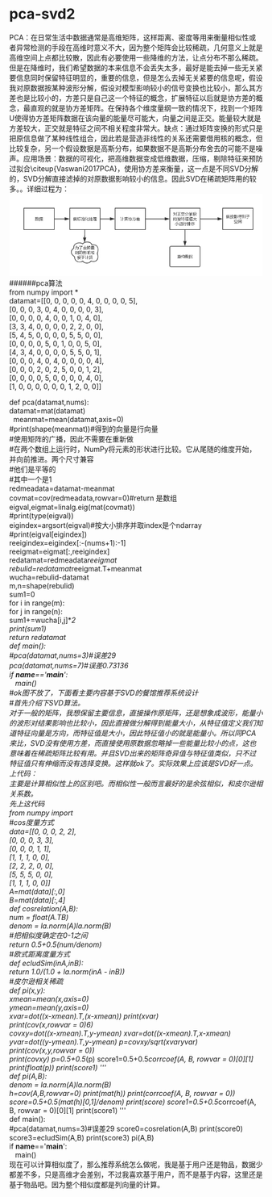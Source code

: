 # pca-svd2
PCA：在日常生活中数据通常是高维矩阵，这样距离、密度等用来衡量相似性或者异常检测的手段在高维时意义不大，因为整个矩阵会比较稀疏，几何意义上就是高维空间上点都比较散，因此有必要使用一些降维的方法，让点分布不那么稀疏。但是在降维时，我们希望数据的本来信息不会丢失太多，最好是能去掉一些无关紧要信息同时保留特征明显的，重要的信息，但是怎么去掉无关紧要的信息呢，假设我对原数据按某种波形分解，假设对模型影响较小的信号变换也比较小，那么其方差也是比较小的，方差只是自己这一个特征的概念，扩展特征以后就是协方差的概念，最直观的就是协方差矩阵。在保持各个维度量纲一致的情况下，找到一个矩阵U使得协方差矩阵数据在该向量的能量尽可能大，向量之间是正交。能量较大就是方差较大，正交就是特征之间不相关程度非常大。缺点：通过矩阵变换的形式只是把原信息做了某种线性组合，因此若是营造非线性的关系还需要借用核的概念，但比较复杂，另一个假设数据是高斯分布，如果数据不是高斯分布舍去的可能不是噪声。应用场景：数据的可视化，把高维数据变成低维数据，压缩，剔除特征来预防过拟合\citeup{Vaswani2017PCA}，使用协方差来衡量，这一点是不同SVD分解的，SVD分解直接滤掉的对原数据影响较小的信息。因此SVD在稀疏矩阵用的较多。。详细过程为：
![image](https://github.com/chenglu66/pca-svd2/blob/master/PCA%E6%B5%81%E7%A8%8B%E5%9B%BE.png)<br />
######pca算法<br />
from numpy import *<br />
datamat=[[0, 0, 0, 0, 0, 4, 0, 0, 0, 0, 5],<br />
           [0, 0, 0, 3, 0, 4, 0, 0, 0, 0, 3],<br />
           [0, 0, 0, 0, 4, 0, 0, 1, 0, 4, 0],<br />
           [3, 3, 4, 0, 0, 0, 0, 2, 2, 0, 0],<br />
           [5, 4, 5, 0, 0, 0, 0, 5, 5, 0, 0],<br />
           [0, 0, 0, 0, 5, 0, 1, 0, 0, 5, 0],<br />
           [4, 3, 4, 0, 0, 0, 0, 5, 5, 0, 1],<br />
           [0, 0, 0, 4, 0, 4, 0, 0, 0, 0, 4],<br />
           [0, 0, 0, 2, 0, 2, 5, 0, 0, 1, 2],<br />
           [0, 0, 0, 0, 5, 0, 0, 0, 0, 4, 0],<br />
           [1, 0, 0, 0, 0, 0, 0, 1, 2, 0, 0]]<br />
           
def pca(datamat,nums):<br />
    datamat=mat(datamat)<br />
    meanmat=mean(datamat,axis=0)<br />
    #print(shape(meanmat))#得到的向量是行向量<br />
    #使用矩阵的广播，因此不需要在重新做<br />
    #在两个数组上运行时，NumPy将元素的形状进行比较。它从尾随的维度开始，并向前推进。两个尺寸兼容<br />
    #他们是平等的<br />
    #其中一个是1<br />
    redmeadata=datamat-meanmat<br />
    covmat=cov(redmeadata,rowvar=0)#return 是数组<br />
    eigval,eigmat=linalg.eig(mat(covmat))<br />
    #print(type(eigval))<br />
    eigindex=argsort(eigval)#按大小排序并取index是个ndarray<br />
    #print(eigval[eigindex])<br />
    reeigindex=eigindex[:-(nums+1):-1]<br />
    reeigmat=eigmat[:,reeigindex]<br />
    redatamat=redmeadata*reeigmat<br />
    rebulid=redatamat*reeigmat.T+meanmat<br />
    wucha=rebulid-datamat<br />
    m,n=shape(rebulid)<br />
    sum1=0<br />
    for i in range(m):<br />
        for j in range(n):<br />
            sum1+=wucha[i,j]**2<br />
    print(sum1)<br />
    return redatamat<br />
def main():<br />
    #pca(datamat,nums=3)#误差29<br />
    pca(datamat,nums=7)#误差0.73136<br />
if __name__=='__main__':<br />
    main()<br />
#ok图不放了，下面看主要内容基于SVD的餐馆推荐系统设计<br />
#首先介绍下SVD算法。<br />
对于一般的矩阵，我想保留主要信息，直接操作原矩阵，还是想象成波形，能量小的波形对结果影响也比较小，因此直接做分解得到能量大小，从特征值定义我们知道特征向量是方向，而特征值是大小，因此特征值小的就是能量小。所以同PCA来比，SVD没有使用方差，而直接使用原数据忽略掉一些能量比较小的点，这也意味着在稀疏矩阵比较有用。并且SVD出来的矩阵奇异值与特征值类似，只不过特征值只有伸缩而没有选择变换。这样就ok了。实际效果上应该是SVD好一点。
上代码：<br />
主要是计算相似性上的区别吧。而相似性一般而言最好的是余弦相似，和皮尔逊相关系数。<br />
先上这代码<br />
from numpy import *<br />
#cos度量方式<br />
data=[[0, 0, 0, 2, 2],<br />
           [0, 0, 0, 3, 3],<br />
           [0, 0, 0, 1, 1],<br />
           [1, 1, 1, 0, 0],<br />
           [2, 2, 2, 0, 0],<br />
           [5, 5, 5, 0, 0],<br />
           [1, 1, 1, 0, 0]]<br />
A=mat(data)[:,0]<br />
B=mat(data)[:,4]<br />
def cosrelation(A,B):<br />
    num = float(A.T*B)<br />
    denom = la.norm(A)*la.norm(B)<br />
    #把相似度确定在0-1之间<br />
    return 0.5+0.5*(num/denom)<br />
#欧式距离度量方式<br />
def ecludSim(inA,inB):<br />
    return 1.0/(1.0 + la.norm(inA - inB))<br />
#皮尔逊相关稀疏<br />
def pi(x,y):<br />
    xmean=mean(x,axis=0)<br />
    ymean=mean(y,axis=0)<br />
    xvar=dot((x-xmean).T,(x-xmean))
    print(xvar)<br />
    print(cov(x,rowvar = 0)*6)<br />
    covxy=dot((x-xmean).T,y-ymean)
    xvar=dot((x-xmean).T,x-xmean)
    yvar=dot((y-ymean).T,y-ymean)
    p=covxy/sqrt(xvar*yvar)<br />
    print(cov(x,y,rowvar = 0))<br />
    print(covxy)
    p=0.5+0.5*(p)
    score1=0.5+0.5*corrcoef(A, B, rowvar = 0)[0][1]<br />
    print(float(p))
    print(score1)
'''<br />
def pi(A,B):<br />
    denom = la.norm(A)*la.norm(B)<br />
    h=cov(A,B,rowvar=0)
    print(mat(h))
    print(corrcoef(A, B, rowvar = 0))
    score=0.5+0.5*(mat(h)[0,1]/denom)
    print(score)
    score1=0.5+0.5*corrcoef(A, B, rowvar = 0)[0][1]
    print(score1)
'''<br />
def main():<br />
    #pca(datamat,nums=3)#误差29
    score0=cosrelation(A,B)
    print(score0)
    score3=ecludSim(A,B)
    print(score3)
    pi(A,B)<br />
if __name__=='__main__':<br />
    main()<br />
现在可以计算相似度了，那么推荐系统怎么做呢，我是基于用户还是物品，数据少都差不多，只是高维才会差别，不过我喜欢基于用户，而不是基于内容，这里还是基于物品吧。因为整个相似度都是列向量的计算。


